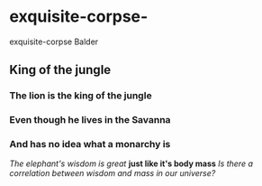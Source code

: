 # exquisite-corpse-
exquisite-corpse Balder

## King of the jungle

### The lion is the king of the jungle 
### Even though he lives in the Savanna
### And has no idea what a monarchy is

*The elephant's wisdom is great*
**just like it's body mass**
*Is there a correlation between wisdom and mass in our universe?*
